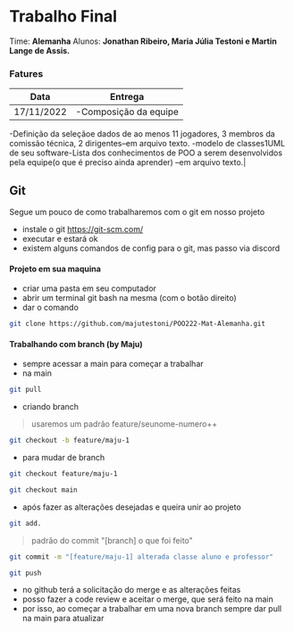 # Trabalho Final
Time: **Alemanha**
Alunos: **Jonathan Ribeiro, Maria Júlia Testoni e Martin Lange de Assis.**

### Fatures
| Data | Entrega |
| ------ | ------ |
| 17/11/2022 | -Composição da equipe 
-Definição da seleçãoe dados de ao menos 11 jogadores, 3 membros da comissão técnica, 2 dirigentes–em arquivo texto.
-modelo de classes1UML de seu software-Lista dos conhecimentos de POO a serem desenvolvidos pela equipe(o que é preciso ainda aprender) 
–em arquivo texto.|

## Git

Segue um pouco de como trabalharemos com o git em nosso projeto
- instale o git https://git-scm.com/
- executar e estará ok
- existem alguns comandos de config para o git, mas passo via discord

#### Projeto em sua maquina
- criar uma pasta em seu computador 
- abrir um terminal git bash na mesma (com o botão direito)
- dar o comando

```sh
git clone https://github.com/majutestoni/POO222-Mat-Alemanha.git
```

#### Trabalhando com branch (by Maju)
- sempre acessar a main para começar a trabalhar
- na main
```sh
git pull
```

- criando branch

> usaremos um padrão feature/seunome-numero++

```sh
git checkout -b feature/maju-1
```

- para mudar de branch
```sh
git checkout feature/maju-1
```
```sh
git checkout main
```
- após fazer as alterações desejadas e queira unir ao projeto
```sh
git add.
```
> padrão do commit "[branch] o que foi feito"
```sh
git commit -m "[feature/maju-1] alterada classe aluno e professor"
```
```sh
git push
```
- no github terá a solicitação do merge e as alterações feitas
- posso fazer a code review e aceitar o merge, que será feito na main
- por isso, ao começar a trabalhar em uma nova branch sempre dar pull na main para atualizar


